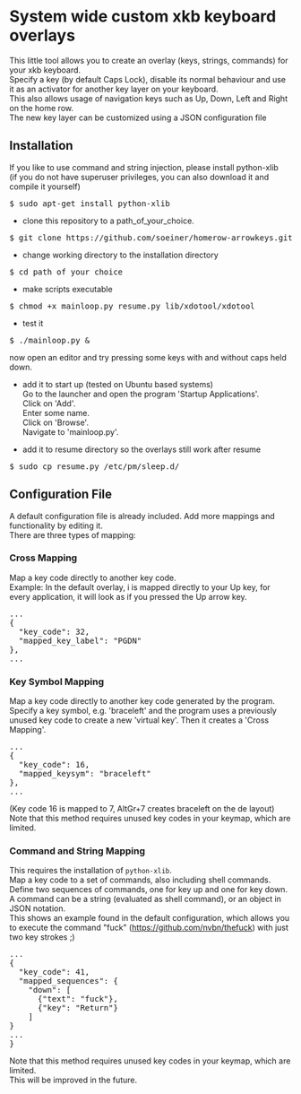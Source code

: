 # System wide custom xkb keyboard overlays
This little tool allows you to create an overlay (keys, strings, commands) for your
xkb keyboard.<br>
Specify a key (by default Caps Lock), disable its normal behaviour and use it as an activator for
another key layer on your keyboard.<br>
This also allows usage of navigation keys such as Up, Down, Left and Right on the home row.<br>
The new key layer can be customized using a JSON configuration file

## Installation
If you like to use command and string injection, please install python-xlib<br>
(if you do not have superuser privileges, you can also download it and compile it yourself)
<pre>$ sudo apt-get install python-xlib</pre>

- clone this repository to a path_of_your_choice.
<pre>$ git clone https://github.com/soeiner/homerow-arrowkeys.git path_of_your_choice</pre>

- change working directory to the installation directory
<pre>$ cd path_of_your_choice</pre>

- make scripts executable
<pre>$ chmod +x mainloop.py resume.py lib/xdotool/xdotool</pre>

- test it
<pre>$ ./mainloop.py &</pre>
now open an editor and try pressing some keys with and without caps held down.

- add it to start up (tested on Ubuntu based systems)<br>
Go to the launcher and open the program 'Startup Applications'.<br>Click on 'Add'.<br>Enter some name.<br>Click on 'Browse'.<br>Navigate to 'mainloop.py'.

- add it to resume directory so the overlays still work after resume
<pre>$ sudo cp resume.py /etc/pm/sleep.d/</pre>

## Configuration File
A default configuration file is already included. Add more mappings and functionality by editing it.<br>
There are three types of mapping:

### Cross Mapping
Map a key code directly to another key code.<br>
Example: In the default overlay, i is mapped directly to your Up key, for every application,
it will look as if you pressed the Up arrow key.
<pre>
...
{
  "key_code": 32,
  "mapped_key_label": "PGDN"
},
...
</pre>

### Key Symbol Mapping
Map a key code directly to another key code generated by the program. Specify a key symbol,
e.g. 'braceleft' and the program uses a previously unused key code to create a new 'virtual key'.
Then it creates a 'Cross Mapping'.
<pre>
...
{
  "key_code": 16,
  "mapped_keysym": "braceleft"
},
...
</pre>
(Key code 16 is mapped to 7, AltGr+7 creates braceleft on the de layout)<br>
Note that this method requires unused key codes in your keymap, which are limited.

### Command and String Mapping
This requires the installation of `python-xlib`.<br>
Map a key code to a set of commands, also including shell commands.<br>
Define two sequences of commands, one for key up and one for key down.<br>
A command can be a string (evaluated as shell command), or an object in JSON notation.<br>
This shows an example found in the default configuration, which allows you to execute the command
"fuck" (https://github.com/nvbn/thefuck) with just two key strokes ;)
<pre>
...
{
  "key_code": 41,
  "mapped_sequences": {
    "down": [
      {"text": "fuck"},
      {"key": "Return"}
    ]
}
...
}
</pre>
Note that this method requires unused key codes in your keymap, which are limited.<br>
This will be improved in the future.
